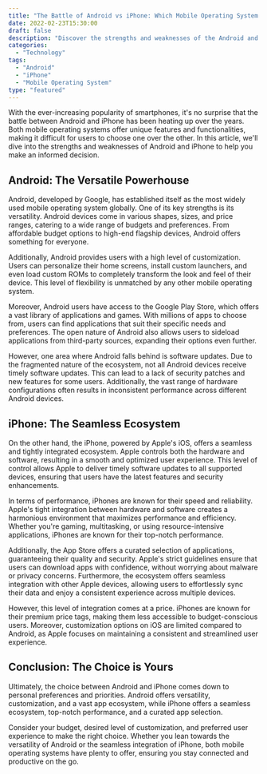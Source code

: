 ```yaml
--- 
title: "The Battle of Android vs iPhone: Which Mobile Operating System Reigns Supreme?" 
date: 2022-02-23T15:30:00 
draft: false 
description: "Discover the strengths and weaknesses of the Android and iPhone mobile operating systems and decide which one is the best fit for you."
categories: 
  - "Technology" 
tags: 
  - "Android" 
  - "iPhone" 
  - "Mobile Operating System" 
type: "featured" 
--- 
```


With the ever-increasing popularity of smartphones, it's no surprise that the battle between Android and iPhone has been heating up over the years. Both mobile operating systems offer unique features and functionalities, making it difficult for users to choose one over the other. In this article, we'll dive into the strengths and weaknesses of Android and iPhone to help you make an informed decision.

## Android: The Versatile Powerhouse

Android, developed by Google, has established itself as the most widely used mobile operating system globally. One of its key strengths is its versatility. Android devices come in various shapes, sizes, and price ranges, catering to a wide range of budgets and preferences. From affordable budget options to high-end flagship devices, Android offers something for everyone.

Additionally, Android provides users with a high level of customization. Users can personalize their home screens, install custom launchers, and even load custom ROMs to completely transform the look and feel of their device. This level of flexibility is unmatched by any other mobile operating system.

Moreover, Android users have access to the Google Play Store, which offers a vast library of applications and games. With millions of apps to choose from, users can find applications that suit their specific needs and preferences. The open nature of Android also allows users to sideload applications from third-party sources, expanding their options even further.

However, one area where Android falls behind is software updates. Due to the fragmented nature of the ecosystem, not all Android devices receive timely software updates. This can lead to a lack of security patches and new features for some users. Additionally, the vast range of hardware configurations often results in inconsistent performance across different Android devices.

## iPhone: The Seamless Ecosystem

On the other hand, the iPhone, powered by Apple's iOS, offers a seamless and tightly integrated ecosystem. Apple controls both the hardware and software, resulting in a smooth and optimized user experience. This level of control allows Apple to deliver timely software updates to all supported devices, ensuring that users have the latest features and security enhancements.

In terms of performance, iPhones are known for their speed and reliability. Apple's tight integration between hardware and software creates a harmonious environment that maximizes performance and efficiency. Whether you're gaming, multitasking, or using resource-intensive applications, iPhones are known for their top-notch performance.

Additionally, the App Store offers a curated selection of applications, guaranteeing their quality and security. Apple's strict guidelines ensure that users can download apps with confidence, without worrying about malware or privacy concerns. Furthermore, the ecosystem offers seamless integration with other Apple devices, allowing users to effortlessly sync their data and enjoy a consistent experience across multiple devices.

However, this level of integration comes at a price. iPhones are known for their premium price tags, making them less accessible to budget-conscious users. Moreover, customization options on iOS are limited compared to Android, as Apple focuses on maintaining a consistent and streamlined user experience.

## Conclusion: The Choice is Yours

Ultimately, the choice between Android and iPhone comes down to personal preferences and priorities. Android offers versatility, customization, and a vast app ecosystem, while iPhone offers a seamless ecosystem, top-notch performance, and a curated app selection.

Consider your budget, desired level of customization, and preferred user experience to make the right choice. Whether you lean towards the versatility of Android or the seamless integration of iPhone, both mobile operating systems have plenty to offer, ensuring you stay connected and productive on the go.

